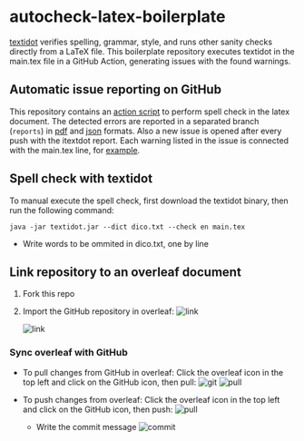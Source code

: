 # autocheck-latex-boilerplate

[textidot](https://github.com/sylvainhalle/textidote) verifies spelling, grammar, style, and runs other sanity checks directly from a LaTeX file. This boilerplate repository executes textidot in the main.tex file in a GitHub Action, generating issues with the found warnings.


## Automatic issue reporting on GitHub


This repository contains an [action script](.github/workflows/spell_checking.yml) to perform spell check in the latex document. The detected errors are reported in a separated branch (`reports`) in [pdf](https://github.com/Jacarte/autocheck-latex-boilerplate/blob/reports/report.pdf) and [json](https://github.com/Jacarte/autocheck-latex-boilerplate/blob/reports/report.json) formats. Also a new issue is opened after every push with the itextdot report. Each warning listed in the issue is connected with the main.tex line, for [example](https://github.com/Jacarte/autocheck-latex-boilerplate/issues/2).

## Spell check with textidot

To manual execute the spell check, first download the textidot binary, then run the following command:

```java -jar textidot.jar --dict dico.txt --check en main.tex```


- Write words to be ommited in dico.txt, one by line

## Link repository to an overleaf document

1. Fork this repo
2. Import the GitHub repository in overleaf: 
    ![link](.github/link.png)

    ![link](.github/select.png)

### Sync overleaf with GitHub

- To pull changes from GitHub in overleaf: Click the overleaf icon in the top left and click on the GitHub icon, then pull:
![git](.github/git.png)
![pull](.github/git_pull.png)

- To push changes from overleaf: Click the overleaf icon in the top left and click on the GitHub icon, then push:
![pull](.github/git_push.png)
  - Write the commit message
  ![commit](.github/git_commit.png)

